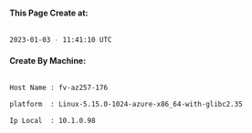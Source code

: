 
   
#### This Page Create at:

```bash

2023-01-03 - 11:41:10 UTC

```

#### Create By Machine:

```bash

Host Name : fv-az257-176

platform  : Linux-5.15.0-1024-azure-x86_64-with-glibc2.35

Ip Local  : 10.1.0.98

```

